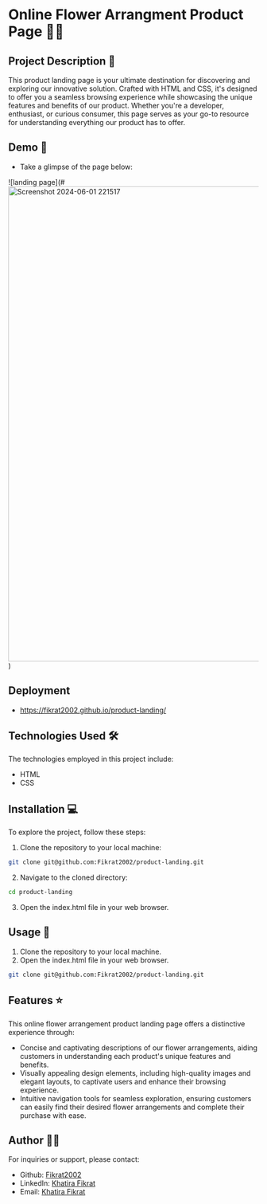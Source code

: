 #  Online Flower Arrangment Product Page 🌺🌷
## Project Description 📝

This product landing page is your ultimate destination for discovering and exploring our innovative solution. Crafted with HTML and CSS, it's designed to offer you a seamless browsing experience while showcasing the unique features and benefits of our product. Whether you're a developer, enthusiast, or curious consumer, this page serves as your go-to resource for understanding everything our product has to offer.


## Demo 📸

- Take a glimpse of the page below: 

![landing page](#<img width="954" alt="Screenshot 2024-06-01 221517" src="https://github.com/Fikrat2002/product-landing/assets/168417613/babb9130-b89a-4a03-87c5-d6db3070d2a0">
)

## Deployment
- https://fikrat2002.github.io/product-landing/

## Technologies Used 🛠️

The technologies employed in this project include:

- HTML
- CSS

## Installation 💻

To explore the project, follow these steps:

1. Clone the repository to your local machine:

```bash
git clone git@github.com:Fikrat2002/product-landing.git
```

2. Navigate to the cloned directory:

```bash
cd product-landing
```

3. Open the index.html file in your web browser.

## Usage 🎯

1. Clone the repository to your local machine.
2. Open the index.html file in your web browser.

```bash
git clone git@github.com:Fikrat2002/product-landing.git
```

## Features ⭐

This online flower arrangement product landing page offers a distinctive experience through:

- Concise and captivating descriptions of our flower arrangements, aiding customers in understanding each product's unique features and benefits.
- Visually appealing design elements, including high-quality images and elegant layouts, to captivate users and enhance their browsing experience.
- Intuitive navigation tools for seamless exploration, ensuring customers can easily find their desired flower arrangements and complete their purchase with ease.

## Author 👩‍💻

For inquiries or support, please contact:

- Github: [Fikrat2002](https://github.com/Fikrat2002)
- LinkedIn: [Khatira Fikrat](https://www.linkedin.com/in/khatira-fikrat-671404311)
- Email: [Khatira Fikrat](fekratkhatira@gmail.com)

